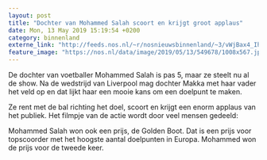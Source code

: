 ```yaml
---
layout: post
title: "Dochter van Mohammed Salah scoort en krijgt groot applaus"
date: Mon, 13 May 2019 15:19:54 +0200
category: binnenland
externe_link: "http://feeds.nos.nl/~r/nosnieuwsbinnenland/~3/vWjBax4_Ih0/2284435"
feature_image: "https://nos.nl/data/image/2019/05/13/549678/1008x567.jpg"
---
```


<p>De dochter van voetballer Mohammed Salah is pas 5, maar ze steelt nu al de show. Na de wedstrijd van Liverpool mag dochter Makka met haar vader het veld op en dat lijkt haar een mooie kans om een doelpunt te maken.</p>
<p>Ze rent met de bal richting het doel, scoort en krijgt een enorm applaus van het publiek. Het filmpje van de actie wordt door veel mensen gedeeld:</p>
<p>Mohammed Salah won ook een prijs, de Golden Boot. Dat is een prijs voor topscoorder met het hoogste aantal doelpunten in Europa. Mohammed won de prijs voor de tweede keer.</p><img src="http://feeds.feedburner.com/~r/nosnieuwsbinnenland/~4/vWjBax4_Ih0" height="1" width="1" alt=""/>
